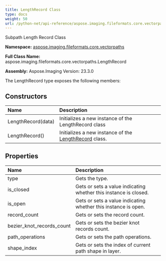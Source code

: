 ```yaml
---
title: LengthRecord Class
type: docs
weight: 50
url: /python-net/api-reference/aspose.imaging.fileformats.core.vectorpaths/lengthrecord/
---
```


Subpath Length Record Class

**Namespace:** [aspose.imaging.fileformats.core.vectorpaths](/imaging/python-net/api-reference/aspose.imaging.fileformats.core.vectorpaths/)

**Full Class Name:** aspose.imaging.fileformats.core.vectorpaths.LengthRecord

**Assembly:**  Aspose.Imaging Version: 23.3.0

The LengthRecord type exposes the following members:
## **Constructors**
|**Name**|**Description**|
| :- | :- |
|LengthRecord(data)|Initializes a new instance of the LengthRecord class|
|LengthRecord()|Initializes a new instance of the [LengthRecord](/imaging/python-net/api-reference/aspose.imaging.fileformats.core.vectorpaths/lengthrecord/) class.|
## **Properties**
|**Name**|**Description**|
| :- | :- |
|type|Gets the type.|
|is_closed|Gets or sets a value indicating whether this instance is closed.|
|is_open|Gets or sets a value indicating whether this instance is open.|
|record_count|Gets or sets the record count.|
|bezier_knot_records_count|Gets or sets the bezier knot records count.|
|path_operations|Gets or sets the path operations.|
|shape_index|Gets or sets the index of current path shape in layer.|
